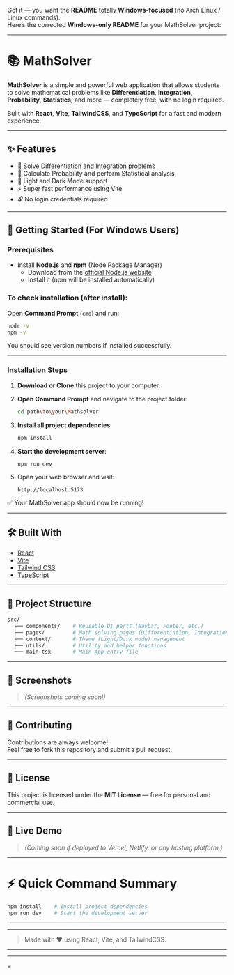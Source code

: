 Got it — you want the **README** totally **Windows-focused** (no Arch Linux / Linux commands).  
Here’s the corrected **Windows-only README** for your MathSolver project:

---

# 📚 MathSolver

**MathSolver** is a simple and powerful web application that allows students to solve mathematical problems like **Differentiation**, **Integration**, **Probability**, **Statistics**, and more — completely free, with no login required.

Built with **React**, **Vite**, **TailwindCSS**, and **TypeScript** for a fast and modern experience.

---

## ✨ Features

- 🧮 Solve Differentiation and Integration problems
- 🎲 Calculate Probability and perform Statistical analysis
- 🌙 Light and Dark Mode support
- ⚡ Super fast performance using Vite
- 🔓 No login credentials required

---

## 🚀 Getting Started (For Windows Users)

### Prerequisites
- Install **Node.js** and **npm** (Node Package Manager)
  - Download from the [official Node.js website](https://nodejs.org/)
  - Install it (npm will be installed automatically)

### To check installation (after install):
Open **Command Prompt** (`cmd`) and run:
```bash
node -v
npm -v
```
You should see version numbers if installed successfully.

---

### Installation Steps

1. **Download or Clone** this project to your computer.

2. **Open Command Prompt** and navigate to the project folder:
    ```bash
    cd path\to\your\Mathsolver
    ```

3. **Install all project dependencies**:
    ```bash
    npm install
    ```

4. **Start the development server**:
    ```bash
    npm run dev
    ```

5. Open your web browser and visit:
    ```
    http://localhost:5173
    ```

✅ Your MathSolver app should now be running!

---

## 🛠 Built With
- [React](https://react.dev/)
- [Vite](https://vitejs.dev/)
- [Tailwind CSS](https://tailwindcss.com/)
- [TypeScript](https://www.typescriptlang.org/)

---

## 📂 Project Structure

```bash
src/
  ├── components/    # Reusable UI parts (Navbar, Footer, etc.)
  ├── pages/         # Math solving pages (Differentiation, Integration, etc.)
  ├── context/       # Theme (Light/Dark mode) management
  ├── utils/         # Utility and helper functions
  └── main.tsx       # Main App entry file
```

---

## 📸 Screenshots

> _(Screenshots coming soon!)_

---

## 🤝 Contributing

Contributions are always welcome!  
Feel free to fork this repository and submit a pull request.

---

## 📜 License

This project is licensed under the **MIT License** — free for personal and commercial use.

---

## 📣 Live Demo

> _(Coming soon if deployed to Vercel, Netlify, or any hosting platform.)_

---

# ⚡ Quick Command Summary

```bash
npm install    # Install project dependencies
npm run dev    # Start the development server
```

---

---
> Made with ❤️ using React, Vite, and TailwindCSS.

---

---
=
